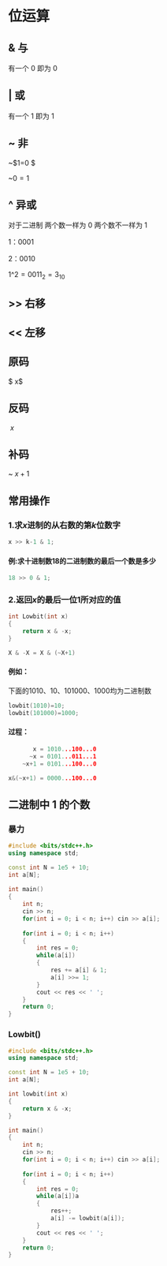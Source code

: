 # 位运算

## & 与 

有一个 $0$ 即为 $0$

## | 或 

有一个 $1$ 即为 $1$

## ~ 非 

~$1=0 $

~$0=1$

## ^ 异或 

对于二进制 两个数一样为 $0$ 两个数不一样为 $1$

$1：0001$

$2：0010$

$1$^$2=0011_{2}=3_{10}$

## >> 右移  

## << 左移

## 原码

$ x$

## 反码 

$~x$

## 补码

 ~ $x+1$

## 常用操作

### 1.求$x$进制的从右数的第$k$位数字 

```c++
x >> k-1 & 1;
```

#### 例:求十进制数18的二进制数的最后一个数是多少 

```c++
18 >> 0 & 1;
```

### 2.返回$x$的最后一位1所对应的值

```c++
int Lowbit(int x)
{
    return x & -x;
}
```

```c++
X & -X = X & (~X+1)
```

#### 例如：

下面的$1010$、$10$、$101000$、$1000$均为二进制数

```c++
lowbit(1010)=10;
lowbit(101000)=1000;
```

#### 过程：

```c++
       x = 1010...100...0
      ~x = 0101...011...1
    ~x+1 = 0101...100...0

x&(~x+1) = 0000...100...0
```



## 二进制中 1 的个数

### 暴力

```cpp
#include <bits/stdc++.h>
using namespace std;

const int N = 1e5 + 10;
int a[N];
 
int main()
{
	int n;
	cin >> n;
	for(int i = 0; i < n; i++) cin >> a[i];
	
	for(int i = 0; i < n; i++)
	{
		int res = 0;
		while(a[i])
		{
			res += a[i] & 1;
			a[i] >>= 1;
		}
		cout << res << ' ';
	}
	return 0;
} 
```

### Lowbit()

```cpp
#include <bits/stdc++.h>
using namespace std;

const int N = 1e5 + 10;
int a[N];

int lowbit(int x)
{
	return x & -x;
}

int main()
{
	int n;
	cin >> n;
	for(int i = 0; i < n; i++) cin >> a[i];
	
	for(int i = 0; i < n; i++)
	{
		int res = 0;
		while(a[i])a
		{
			res++;
			a[i] -= lowbit(a[i]);
		}
		cout << res << ' ';
	}
	return 0;
} 
```







